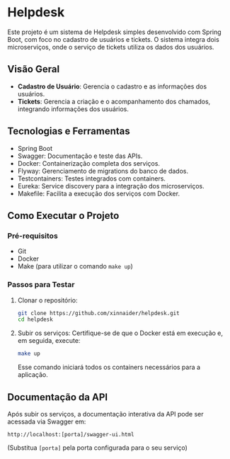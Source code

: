 # Helpdesk

Este projeto é um sistema de Helpdesk simples desenvolvido com Spring Boot, com foco no cadastro de usuários e tickets. O sistema integra dois microserviços, onde o serviço de tickets utiliza os dados dos usuários.

## Visão Geral

- **Cadastro de Usuário**: Gerencia o cadastro e as informações dos usuários.
- **Tickets**: Gerencia a criação e o acompanhamento dos chamados, integrando informações dos usuários.

## Tecnologias e Ferramentas

- Spring Boot
- Swagger: Documentação e teste das APIs.
- Docker: Containerização completa dos serviços.
- Flyway: Gerenciamento de migrations do banco de dados.
- Testcontainers: Testes integrados com containers.
- Eureka: Service discovery para a integração dos microserviços.
- Makefile: Facilita a execução dos serviços com Docker.

## Como Executar o Projeto

### Pré-requisitos

- Git
- Docker
- Make (para utilizar o comando `make up`)

### Passos para Testar

1. Clonar o repositório:
   ```bash
   git clone https://github.com/xinnaider/helpdesk.git
   cd helpdesk
   ```

2. Subir os serviços:
   Certifique-se de que o Docker está em execução e, em seguida, execute:
   ```bash
   make up
   ```
   Esse comando iniciará todos os containers necessários para a aplicação.

## Documentação da API

Após subir os serviços, a documentação interativa da API pode ser acessada via Swagger em:
```
http://localhost:[porta]/swagger-ui.html
```
(Substitua `[porta]` pela porta configurada para o seu serviço)
